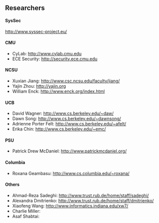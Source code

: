 ## Researchers

#### SysSec
http://www.syssec-project.eu/

#### CMU
* CyLab: http://www.cylab.cmu.edu
* ECE Security: http://security.ece.cmu.edu

#### NCSU
* Xuxian Jiang: http://www.csc.ncsu.edu/faculty/jiang/
* Yajin Zhou: http://yajin.org
* William Enck: http://www.enck.org/index.html

#### UCB
* David Wagner: http://www.cs.berkeley.edu/~daw/
* Dawn Song: http://www.cs.berkeley.edu/~dawnsong/
* Adrienne Porter Felt: http://www.cs.berkeley.edu/~afelt/
* Erika Chin: http://www.cs.berkeley.edu/~emc/

#### PSU
* Patrick Drew McDaniel: http://www.patrickmcdaniel.org/

#### Columbia
* Roxana Geambasu: http://www.cs.columbia.edu/~roxana/

#### Others
* Ahmad-Reza Sadeghi: http://www.trust.rub.de/home/staff/sadeghi/
* Alexandra Dmitrienko: http://www.trust.rub.de/home/staff/dmitrienko/
* Xiaofeng Wang: http://www.informatics.indiana.edu/xw7/
* Charlie Miller:
* Asaf Shabtai:
